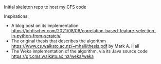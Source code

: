 Initial skeleton repo to host my CFS code

Inspirations:
- A blog post on its implementation https://johfischer.com/2021/08/06/correlation-based-feature-selection-in-python-from-scratch/
- The original thesis that describes the algorithm https://www.cs.waikato.ac.nz/~mhall/thesis.pdf by Mark A. Hall
- The Weka implementation of the algorithm, via its Java source code https://git.cms.waikato.ac.nz/weka/weka
